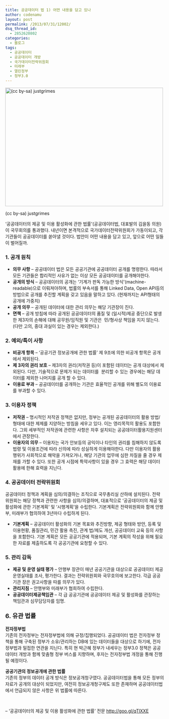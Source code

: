 ```yaml
---
title: 공공데이터 법 1) 어떤 내용을 담고 있나
author: codenamu
layout: post
permalink: /2013/07/31/12002/
dsq_thread_id:
  - 2852620802
categories:
  - 블로그
tags:
  - 공공데이터
  - 공공데이터 개방
  - 국가데이터전략위원회
  - 미래부
  - 열린정부
  - 정부3.0
---
```

<div id="attachment_12008" style="width: 510px" class="wp-caption aligncenter">
  <a href="http://codenamu.org/wp-content/uploads/2013/07/8016192513_b487b6ff95.jpg"><img class="size-full wp-image-12008 aligncenter" alt="(cc by-sa) justgrimes" src="http://codenamu.org/wp-content/uploads/2013/07/8016192513_b487b6ff95.jpg" width="500" height="374" /></a><p class="wp-caption-text">
    (cc by-sa) justgrimes
  </p>
</div>

&#8216;공공데이터의 제공 및 이용 활성화에 관한 법률'(공공데이터법, 대표발의 김을동 의원)이 국무회의를 통과했다. 내년이면 본격적으로 국가데이터전략위원회가 가동이되고, 각 기관들이 공공데이터를 쏟아낼 것이다. 법안이 어떤 내용을 담고 있고, 앞으로 어떤 일들이 벌어질까.

### 1. 공개 원칙

*   **의무 사항** &#8211; 공공데이터 법은 모든 공공기관에 공공데이터 공개를 명령한다. 따라서 모든 기관들은 합리적인 사유가 없는 이상 모든 공공데이터를 공개해야한다.
*   **공개의 방식** &#8211; 공공데이터의 공개는 &#8216;기계가 판독 가능한 방식'(machine-readable)으로 이뤄져야하며, 법률의 부속서를 통해 Linked Data, Open API등의 방법으로 공개를 추진할 계획을 갖고 있음을 말하고 있다. (현재까지는 API형태의 공개에 가중치)
*   **공개 의무** &#8211; 공개된 데이터에 대한 관리 의무는 해당 기관장이 진다.
*   **면책** &#8211; 공개 방침에 따라 공개된 공공데이터의 품질 및 (일시적)제공 중단으로 발생한 제3자의 손해에 대해 공무원/임직원 및 기관은  민/형사상 책임을 지지 않는다. (다만 고의, 중대 과실이 있는 경우는 제외한다.)

### 2. 예외/특이 사항

*   **비공개 항목** &#8211; &#8216;공공기관 정보공개에 관한 법률&#8217; 제 9조에 의한 비공개 항목은 공개에서 제외된다.
*   **제 3자의 권리 보호** &#8211; 제3자의 권리(저작권 등)이 포함된 데이터는 공개 대상에서 제외된다. 다만, 기술적으로 문제가 되는 데이터를  분리할 수 있는 경우에는 해당 데이터를 제외한 나머지를 공개 할 수 있다.
*   **이용료 부과** &#8211; 공공데이터를 공개하는 기관은 효율적인 공개를 위해 별도의 이용료를 부과할 수 있다.

### 3. 이용자 정책

*   **저작권** &#8211; 명시적인 저작권 정책은 없지만, 정부는 공개된 공공데이터의 활용 방법/형태에 대한 제제를 지양하는 방침을 세우고 있다. 이는 영리목적의 활용도 포함한다. 그외 세부적인 저작권에 관련한 사항은 차후 설치되는 공공데이터활용지원센터에서 관장한다.
*   **이용자의 의무** &#8211; 이용자는 국가 안보등의 공익이나 타인의 권리를 침해하지 않도록 법령 및 이용조건에 따라 신의에 따라 성실하게 이용해야한다. 다만 이용자의 활용 행위가 사회적으로 해악을 가져오거나, 해당 기관의 업무에 심한 차질을 줄 경우 제재를 가할 수 있다. 또한 공개 시점에 특약사항이 있을 경우 그 효력은 해당 데이터 활용에 한해 효력을 지닌다.

### 4. 공공데이터 전략위원회

공공데이터 정책과 계획을 심의/의결하는 조직으로 국무총리실 산하에 설치된다. 전략위원회는 해당 정책과 관련한 사항을 심의/의결하며, 대표적으로 &#8216;공공데이터의 제공 및 활성화에 관한 기본계획&#8217; 및 &#8216;시행계획&#8217;을 수립한다. 기본계획은 전략위원회와 함께 안행부, 미래부가 협의하여 3년마다 수립하게 된다.

*   **기본계획** &#8211; 공공데이터 활성화의 기본 목표와 추진방향, 제공 형태와 방안, 등록 및 이용현황, 품질관리, 민간 활용 촉진, 관계 법/제도 개선, 공공데이터 교육 등의 사항을 포함한다. 기본 계획은 모든 공공기관에 적용되며, 기본 계획의 작성을 위해 필요한 자료를 제출하도록 각 공공기관에 요청할 수 있다.

### 5. 관리 감독

*   **제공 및 운영 실태 평가** &#8211; 안행부 장관이 매년 공공기관을 대상으로 공공데이터 제공 운영실태를 조사, 평가한다. 결과는 전략위원회와 국무호의에 보고한다. 각급 공공기관 장은 권고사항을 따를 의무가 있다.
*   **관리지침** &#8211; 안행부와 미래부가 협희하여 수립한다.
*   **공공데이터제공책임관** &#8211; 각 급 공공기관에 공공데이터 제공 및 활성화를 관장하는 책임관과 심무담당자를 임명.

### <span style="font-size: 1.17em;">6. 유관 법률</span>

**전자정부법**  
기존의 전자정부는 전자정부법에 의해 규정/집행되었다. 공공데이터 법은 전자정부 정책을 통해 구축된 정부가 소유/관리하는 DB에 있는 데이터들을 대상으로 하기에, 전자정부법과 밀접한 연관을 지닌다. 특히 현 박근혜 정부가 내세우는 정부3.0 정책은 공공데이터 개방과 함께 맞춤형 정부 버스를 지향하며, 후자는 전자정부법 개정을 통해 진행될 예정이다.

**공공기관의 정보공개에 관한 법률**  
기존의 정부의 데이터 공개 방식은 정보공개청구였다. 공공데이터법을 통해 모든 정부의 자료가 공개의 대상이 되었지만, 여전히 정보공개청구제도 또한 존재하며 공공데이터법에서 언급되지 않은 사항은 위 법률에 따른다.

&nbsp;

&#8211; &#8216;공공데이터의 제공 및 이용 활성화에 관한 법률&#8217; 전문 <http://goo.gl/qTlXXE>